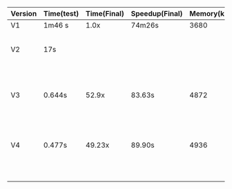 ﻿| Version | Time(test) | Time(Final) | Speedup(Final) | Memory(kb) | Changes                                                               |   |   |   |   |
|---------|------------|-------------|----------------|------------|-----------------------------------------------------------------------|---|---|---|---|
| V1      | 1m46 s     | 1.0x        | 74m26s         | 3680       | No Changes                                                            |   |   |   |   |
| V2      | 17s        |             |                |            | Parallelized the program using threading techniques.                  |   |   |   |   |
| V3      | 0.644s     | 52.9x       | 83.63s         | 4872       | g++ -std=c++20 lychrel.cpp -o lychrel -03. Used optimizer  –O3        |   |   |   |   |
| V4      | 0.477s     | 49.23x      | 89.90s         | 4936       | Replaced for loop with while loop to allow for thread synchronization |   |   |   |   |
|         |            |             |                |            |                                                                       |   |   |   |   |
|         |            |             |                |            |                                                                       |   |   |   |   |
|         |            |             |                |            |                                                                       |   |   |   |   |
|         |            |             |                |            |                                                                       |   |   |   |   |
|         |            |             |                |            |                                                                       |   |   |   |   |
